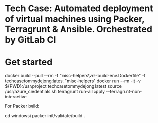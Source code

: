 # Tech Case: Automated deployment of virtual machines using Packer, Terragrunt & Ansible. Orchestrated by GitLab CI

# Get started

docker build --pull --rm -f "misc-helpers\vre-build-env.Dockerfile" -t techcasetommydejong:latest "misc-helpers"
docker run --rm -it -v ${PWD}:/usr/project techcasetommydejong:latest
source /usr/azure_credentials.sh
terragrunt run-all apply --terragrunt-non-interactive

For Packer build:

cd windows/
packer init/validate/build .